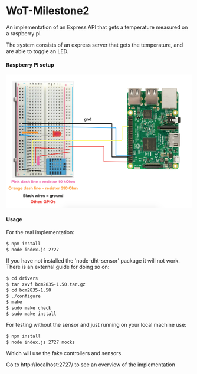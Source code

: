 # WoT-Milestone2
An implementation of an Express API that gets a temperature measured on a raspberry pi.

The system consists of an express server that gets the temperature, and are able to toggle an LED.

#### Raspberry PI setup

![Setup](https://github.com/mkapiczy/WoT-Milestone2/blob/master/img/setup.png)

#### Usage

For the real implementation:
```
$ npm install
$ node index.js 2727
```
If you have not installed the 'node-dht-sensor' package it will not work. There is an external guide for doing so on:
```
$ cd drivers
$ tar zxvf bcm2835-1.50.tar.gz
$ cd bcm2835-1.50
$ ./configure
$ make
$ sudo make check
$ sudo make install
```

For testing without the sensor and just running on your local machine use:
```
$ npm install
$ node index.js 2727 mocks
```
Which will use the fake controllers and sensors.

Go to http://localhost:2727/ to see an overview of the implementation
